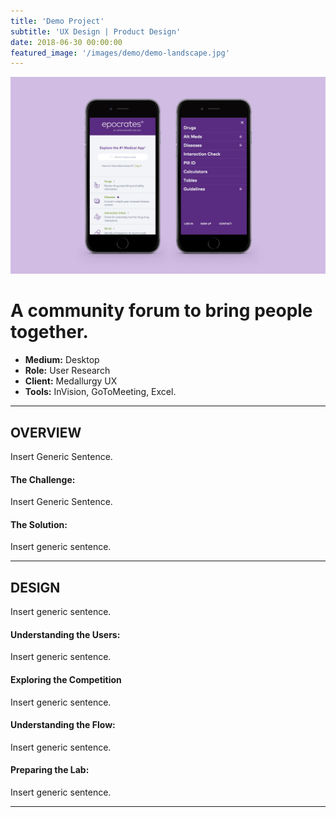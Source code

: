 ```yaml
---
title: 'Demo Project'
subtitle: 'UX Design | Product Design'
date: 2018-06-30 00:00:00
featured_image: '/images/demo/demo-landscape.jpg'
---
```


![](/images/demo/demo-landscape.jpg)


# A community forum to bring people together.
* **Medium:** Desktop
* **Role:** User Research
* **Client:** Medallurgy UX
* **Tools:** InVision, GoToMeeting, Excel.

---


## OVERVIEW

Insert Generic Sentence.


#### The Challenge:

Insert Generic Sentence.


#### The Solution:

Insert generic sentence.


---


## DESIGN

Insert generic sentence.


#### Understanding the Users:

Insert generic sentence.


#### Exploring the Competition 

Insert generic sentence. 


#### Understanding the Flow:

Insert generic sentence. 


#### Preparing the Lab:

Insert generic sentence. 


---
